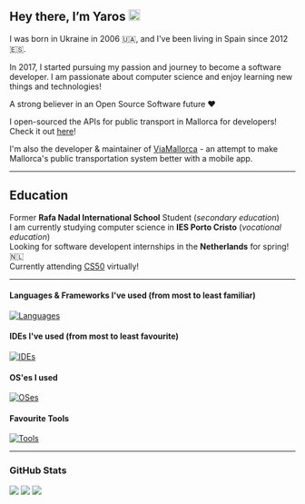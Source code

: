 <h2>Hey there, I’m Yaros <img src="https://media.giphy.com/media/hvRJCLFzcasrR4ia7z/giphy.gif" width="20px"></h2>


I was born in Ukraine in 2006 🇺🇦, and I've been living in Spain since 2012 🇪🇸.
  
In 2017, I started pursuing my passion and journey to become a software developer.
I am passionate about computer science and enjoy learning new things and technologies!
  
A strong believer in an Open Source Software future ❤️

I open-sourced the APIs for public transport in Mallorca for developers! Check it out <a href="https://github.com/open-transport-mallorca/mallorca_transit_services">here</a>!

I'm also the developer & maintainer of <a href="https://github.com/open-transport-mallorca/ViaMallorca">ViaMallorca</a> - an attempt to make Mallorca's public transportation system better with a mobile app.

<hr>
<h2>Education</h2>
Former <b>Rafa Nadal International School</b> Student (<i>secondary education</i>)
<br>
I am currently studying computer science in <b>IES Porto Cristo</b> (<i>vocational education</i>)
<br>
Looking for software developent internships in the <b>Netherlands</b> for spring! 🇳🇱
<br>
Currently attending <a href="https://pll.harvard.edu/course/cs50-introduction-computer-science">CS50</a> virtually! 
  
<hr>

<h4>Languages & Frameworks I've used (from most to least familiar)</h4>

[![Languages](https://skillicons.dev/icons?i=dart,flutter,firebase,python,gcp,html,css,js,ts,tailwind,nodejs,nextjs,react,nginx,docker,vercel,java,arduino,cs,swift,kotlin,lua,cpp)](https://skillicons.dev)


<h4> IDEs I've used (from most to least favourite)</h4>

[![IDEs](https://skillicons.dev/icons?i=vscode,pycharm,androidstudio,webstorm,idea,sublime,atom,eclipse)](https://skillicons.dev)


<h4> OS'es I used</h4>

[![OSes](https://skillicons.dev/icons?i=windows,apple,arch,kali,mint,ubuntu)](https://skillicons.dev)

<h4>Favourite Tools</h4>

[![Tools](https://skillicons.dev/icons?i=photoshop,illustrator,aftereffects,ableton,git,postman,blender,figma)](https://skillicons.dev)

<hr>

<h3>GitHub Stats</h3>

<img src="https://github-readme-stats.vercel.app/api?username=YarosMallorca&count_private=true&include_all_commits=true&show_icons=true&hide_border=true&bg_color=161B22&text_color=c9d1d9&title_color=50a6ff&icon_color=3572a5">
<img src="https://github-readme-stats.vercel.app/api/top-langs/?username=YarosMallorca&langs_count=8&layout=compact&hide_border=true&bg_color=161B22&text_color=c9d1d9&title_color=50a6ff&icon_color=3572a5&card_width=445"/>
<img src="http://github-readme-streak-stats.herokuapp.com?user=YarosMallorca&theme=dark&hide_border=true&background=161B22&ring=50A6FF&fire=FF9022&currStreakLabel=FFFFFF">

